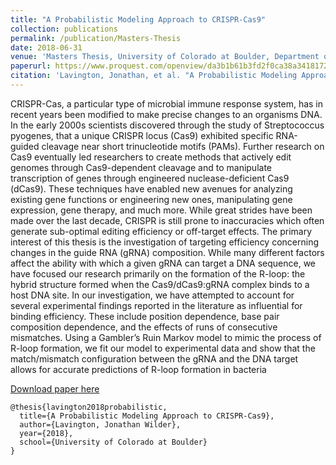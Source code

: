 ```yaml
---
title: "A Probabilistic Modeling Approach to CRISPR-Cas9"
collection: publications
permalink: /publication/Masters-Thesis 
date: 2018-06-31 
venue: 'Masters Thesis, University of Colorado at Boulder, Department of Applied Mathematics'
paperurl: https://www.proquest.com/openview/da3b1b61b3fd2f0ca38a3418172867d9/1?pq-origsite=gscholar&cbl=18750
citation: 'Lavington, Jonathan, et al. "A Probabilistic Modeling Approach to CRISPR-Cas9" '
---
```

CRISPR-Cas, a particular type of microbial immune response system, has in recent years been modified to make precise changes to an organisms DNA. In the early 2000s scientists discovered through the study of Streptococcus pyogenes, that a unique CRISPR locus (Cas9) exhibited specific RNA-guided cleavage near short trinucleotide motifs (PAMs). Further research on Cas9 eventually led researchers to create methods that actively edit genomes through Cas9-dependent cleavage and to manipulate transcription of genes through engineered nuclease-deficient Cas9 (dCas9). These techniques have enabled new avenues for analyzing existing gene functions or engineering new ones, manipulating gene expression, gene therapy, and much more. While great strides have been made over the last decade, CRISPR is still prone to inaccuracies which often generate sub-optimal editing efficiency or off-target effects. The primary interest of this thesis is the investigation of targeting efficiency concerning changes in the guide RNA (gRNA) composition. While many different factors affect the ability with which a given gRNA can target a DNA sequence, we have focused our research primarily on the formation of the R-loop: the hybrid structure formed when the Cas9/dCas9:gRNA complex binds to a host DNA site. In our investigation, we have attempted to account for several experimental findings reported in the literature as influential for binding efficiency. These include position dependence, base pair composition dependence, and the effects of runs of consecutive mismatches. Using a Gambler’s Ruin Markov model to mimic the process of R-loop formation, we fit our model to experimental data and show that the match/mismatch configuration between the gRNA and the DNA target allows for accurate predictions of R-loop formation in bacteria

[Download paper here](https://www.proquest.com/openview/da3b1b61b3fd2f0ca38a3418172867d9/1?pq-origsite=gscholar&cbl=18750)

```  
@thesis{lavington2018probabilistic,
  title={A Probabilistic Modeling Approach to CRISPR-Cas9},
  author={Lavington, Jonathan Wilder},
  year={2018},
  school={University of Colorado at Boulder}
}
 ```